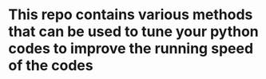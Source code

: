 # This repo contains various methods that can be used to tune your python codes to improve the running speed of the codes
